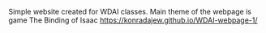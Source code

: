 Simple website created for WDAI classes. Main theme of the webpage is game The Binding of Isaac
https://konradajew.github.io/WDAI-webpage-1/
